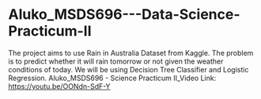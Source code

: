 # Aluko_MSDS696---Data-Science-Practicum-II
The project aims to use Rain in Australia Dataset from Kaggle. The problem is to predict whether it will rain tomorrow or not given the weather conditions of today. We will be using Decision Tree Classifier and Logistic Regression.
Aluko_MSDS696 - Science Practicum II_Video Link: https://youtu.be/OONdn-SdF-Y
